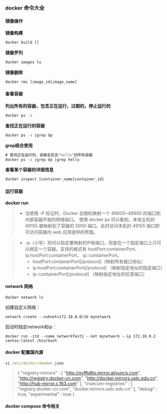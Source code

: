 ### docker 命令大全

#### 镜像操作

**镜像构建**
```cmd
docker build []
```

**镜像罗列**
```cmd
docker images ls
```

**镜像删除**
```cmd
docker rmi [image_id|image_name]
```

#### 查看容器

**列出所有的容器，包含正在运行，过期的，停止运行的**

```cmd
docker ps -a
```

**查找正在运行的容器**
```cmd
docker ps -a |grep Up
```

**grep结合使用**

```cmd
# 查找正在运行的、容器名包含"hello"的所有容器
docker ps -a |grep Up |grep hello
```
**查看某个容器的详细信息**

```cmd
docker inspect [container_name|container_id]
```

####  运行容器

**docker run**

>- 当使用 -P 标记时，Docker 会随机映射一个 49000~49900 的端口到内部容器开放的网络端口。
 使用 docker ps 可以看到，本地主机的 49155 被映射到了容器的 5000 端口。此时访问本机的 49155 端口即可访问容器内 web 应用提供的界面。
 
>- -p（小写）则可以指定要映射的IP和端口，但是在一个指定端口上只可以绑定一个容器。支持的格式有 hostPort:containerPort、ip:hostPort:containerPort、 ip::containerPort。
>   - hostPort:containerPort[/protocol]（映射所有接口地址）
>   - ip:hostPort:containerPort[/protocol] （映射指定地址的指定端口）
>   - ip::containerPort[/protocol] （映射指定地址的任意端口）

#### network 网络

```
docker network ls
```

创建自定义网络：
```
network create --subnet=172.18.0.0/16 mynetwork
```

启动时指定network和ip：
```
docker run -itd --name networkTest1 --net mynetwork --ip 172.18.0.2 centos:latest /bin/bash
```

#### docker 配置国内源

```cmd
vi /etc/docker/daemon.json
```

>{
   "registry-mirrors" : [
     "http://ovfftd6p.mirror.aliyuncs.com",
     "http://registry.docker-cn.com",
     "http://docker.mirrors.ustc.edu.cn",
     "http://hub-mirror.c.163.com"
   ],
   "insecure-registries" : [
     "registry.docker-cn.com",
     "docker.mirrors.ustc.edu.cn"
   ],
   "debug" : true,
   "experimental" : true
 }

#### docker compose 命令相关